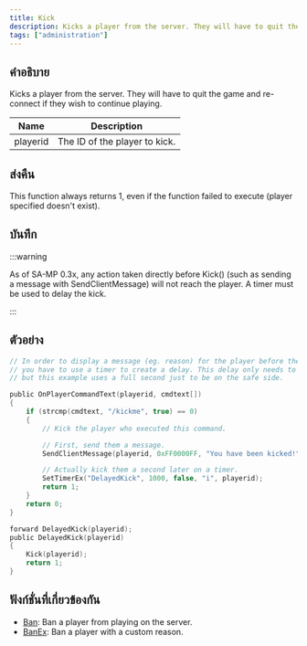 ```yaml
---
title: Kick
description: Kicks a player from the server. They will have to quit the game and re-connect if they wish to continue playing.
tags: ["administration"]
---
```


## คำอธิบาย

Kicks a player from the server. They will have to quit the game and re-connect if they wish to continue playing.

| Name     | Description                   |
| -------- | ----------------------------- |
| playerid | The ID of the player to kick. |

## ส่งคืน

This function always returns 1, even if the function failed to execute (player specified doesn't exist).

## บันทึก

:::warning

As of SA-MP 0.3x, any action taken directly before Kick() (such as sending a message with SendClientMessage) will not reach the player. A timer must be used to delay the kick.

:::

## ตัวอย่าง

```c
// In order to display a message (eg. reason) for the player before the connection is closed
// you have to use a timer to create a delay. This delay only needs to be a few milliseconds long,
// but this example uses a full second just to be on the safe side.

public OnPlayerCommandText(playerid, cmdtext[])
{
    if (strcmp(cmdtext, "/kickme", true) == 0)
    {
        // Kick the player who executed this command.

        // First, send them a message.
        SendClientMessage(playerid, 0xFF0000FF, "You have been kicked!");

        // Actually kick them a second later on a timer.
        SetTimerEx("DelayedKick", 1000, false, "i", playerid);
        return 1;
    }
    return 0;
}

forward DelayedKick(playerid);
public DelayedKick(playerid)
{
    Kick(playerid);
    return 1;
}
```

## ฟังก์ชั่นที่เกี่ยวข้องกัน

- [Ban](../../scripting/functions/Ban.md): Ban a player from playing on the server.
- [BanEx](../../scripting/functions/BanEx.md): Ban a player with a custom reason.
